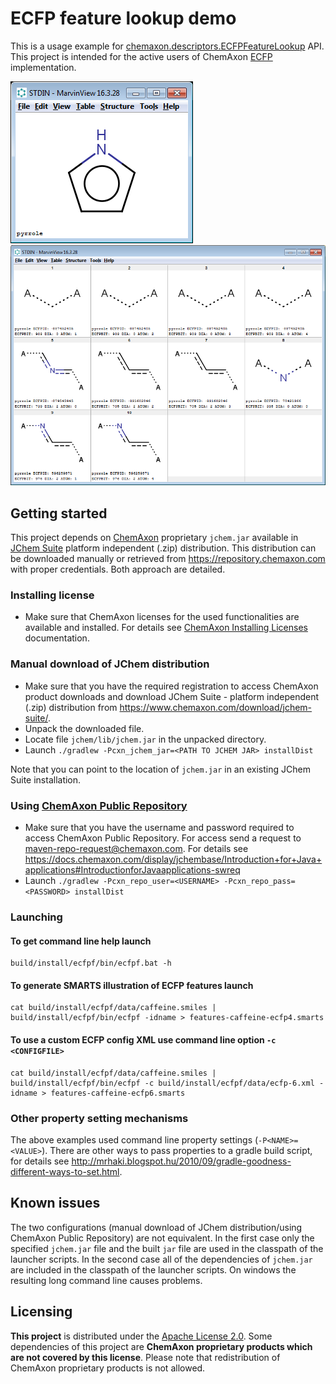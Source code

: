 ECFP feature lookup demo
========================

This is a usage example for [chemaxon.descriptors.ECFPFeatureLookup](https://www.chemaxon.com/jchem/doc/dev/java/api/index.html?chemaxon/descriptors/ECFPFeatureLookup.html) API. This project is intended for the active users of ChemAxon [ECFP](https://docs.chemaxon.com/pages/viewpage.action?pageId=41129785) implementation.

![Input structure (pyrrole)](/src/doc/pyrrole.png?raw=true "Input structure")
![Features (ECFP2)](/src/doc/pyrrole-ecfp2-features.png?raw=true "Features (ECFP2)")


Getting started
---------------

This project depends on [ChemAxon](https://www.chemaxon.com/) proprietary `jchem.jar` available in [JChem Suite](https://www.chemaxon.com/download/jchem-suite/) platform independent (.zip) distribution. This distribution can be downloaded manually or retrieved from <https://repository.chemaxon.com> with proper credentials. Both approach are detailed.


### Installing license

  - Make sure that ChemAxon licenses for the used functionalities are available and installed. For details see [ChemAxon Installing Licenses](http://www.chemaxon.com/marvin/help/licensedoc/install.html) documentation.

### Manual download of JChem distribution

  - Make sure that you have the required registration to access ChemAxon product downloads and download JChem Suite - platform independent (.zip) distribution from <https://www.chemaxon.com/download/jchem-suite/>. 
  - Unpack the downloaded file.
  - Locate file `jchem/lib/jchem.jar` in the unpacked directory.
  - Launch `./gradlew -Pcxn_jchem_jar=<PATH TO JCHEM JAR> installDist` 

Note that you can point to the location of `jchem.jar` in an existing JChem Suite installation.
  
### Using [ChemAxon Public Repository](https://repository.chemaxon.com)

  - Make sure that you have the username and password required to access ChemAxon Public Repository. For access send a request to <maven-repo-request@chemaxon.com>. For details see <https://docs.chemaxon.com/display/jchembase/Introduction+for+Java+applications#IntroductionforJavaapplications-swreq>
  - Launch `./gradlew -Pcxn_repo_user=<USERNAME> -Pcxn_repo_pass=<PASSWORD> installDist`

### Launching

#### To get command line help launch 
  
```
build/install/ecfpf/bin/ecfpf.bat -h
```
    
#### To generate SMARTS illustration of ECFP features launch
  
```
cat build/install/ecfpf/data/caffeine.smiles | build/install/ecfpf/bin/ecfpf -idname > features-caffeine-ecfp4.smarts
```

#### To use a custom ECFP config XML use command line option `-c <CONFIGFILE>`
  
```
cat build/install/ecfpf/data/caffeine.smiles | build/install/ecfpf/bin/ecfpf -c build/install/ecfpf/data/ecfp-6.xml -idname > features-caffeine-ecfp6.smarts
```
  
### Other property setting mechanisms

The above examples used command line property settings (`-P<NAME>=<VALUE>`). There are other ways to pass properties to a gradle build script, for details see <http://mrhaki.blogspot.hu/2010/09/gradle-goodness-different-ways-to-set.html>. 


Known issues
------------
  
The two configurations (manual download of JChem distribution/using ChemAxon Public Repository) are not equivalent. In the first case only the specified `jchem.jar` file and the built `jar` file are used in the classpath of the launcher scripts. In the second case all of the dependencies of `jchem.jar` are included in the classpath of the launcher scripts. On windows the resulting long command line causes problems.

  
Licensing
---------

**This project** is distributed under the [Apache License 2.0](http://www.apache.org/licenses/LICENSE-2.0). Some
dependencies of this project are **ChemAxon proprietary products which are not covered by this license**. Please
note that redistribution of ChemAxon proprietary products is not allowed.
